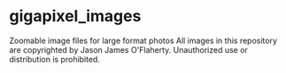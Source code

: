 # gigapixel_images
Zoomable image files for large format photos
All images in this repository are copyrighted by Jason James O'Flaherty. Unauthorized use or distribution is prohibited.
